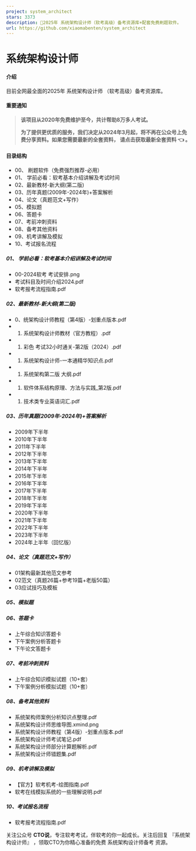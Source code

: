 ```yaml
---
project: system_architect
stars: 3373
description: 💯2025年 系统架构设计师（软考高级）备考资源库+配套免费刷题软件。
url: https://github.com/xiaomabenten/system_architect
---
```


系统架构设计师
=======

#### 介绍

目前全网最全面的2025年 系统架构设计师 （软考高级）备考资源库。

#### 重要通知

> **该项目从2020年免费维护至今，共计帮助8万多人考试。**
> 
> **为了提供更优质的服务，我们决定从2024年3月起，将不再在公众号上免费分享资料。如果您需要最新的全套资料， 请点击获取最新全套资料 👈 。**

#### 目录结构

-   00、 刷题软件（免费强烈推荐-必用）
-   01、 学前必看：软考基本介绍讲解及考试时间
-   02、最新教材-新大纲(第二版)
-   03、历年真题(2009年-2024年)+答案解析
-   04、论文（真题范文+写作）
-   05、模拟题
-   06、答题卡
-   07、考前冲刺资料
-   08、备考其他资料
-   09、机考讲解及模拟
-   10、考试报名流程

##### 01、 学前必看：软考基本介绍讲解及考试时间

-   00-2024软考 考试安排.png
-   考试科目及时间介绍2024.pdf
-   软考报考流程指南.pdf

##### 02、最新教材-新大纲(第二版)

-   0、统架构设计师教程（第4版）-划重点版本.pdf
-   1.  系统架构设计师教材（官方教程）.pdf
-   1.  彩色 考试32小时通关-第2版（2024）.pdf
-   1.  系统架构设计师-一本通精华知识点.pdf
-   1.  系统架构第二版 大纲.pdf
-   1.  软件体系结构原理、方法与实践\_第2版.pdf
-   1.  技术类专业英语词汇.pdf

##### 03、历年真题(2009年-2024年)+答案解析

-   2009年下半年
-   2010年下半年
-   2011年下半年
-   2012年下半年
-   2013年下半年
-   2014年下半年
-   2015年下半年
-   2016年下半年
-   2017年下半年
-   2018年下半年
-   2019年下半年
-   2020年下半年
-   2021年下半年
-   2022年下半年
-   2023年下半年
-   2024年上半年（回忆版）

##### 04、论文（真题范文+写作）

-   01架构最新其他范文参考
-   02范文（真题26篇+参考19篇+老版50篇）
-   03应试技巧及模板

##### 05、模拟题

##### 06、答题卡

-   上午综合知识答题卡
-   下午案例分析答题卡
-   下午论文答题卡

##### 07、考前冲刺资料

-   上午综合知识模拟试题（10+套）
-   下午案例分析模拟试题（10+套）

##### 08、备考其他资料

-   系统架构师案例分析知识点整理.pdf
-   系统架构设计师思维导图.xmind.png
-   系统架构设计师教程（第4版）-划重点版本.pdf
-   系统架构设计师考试笔记.pdf
-   系统架构设计师部分计算题解析.pdf
-   系统架构设计师错题集.pdf

##### 09、机考讲解及模拟

-   【官方】软考机考-绘图指南.pdf
-   软考在线模拟系统的一些理解说明.pdf

##### 10、考试报名流程

-   软考报考流程指南.pdf

关注公众号 **CTO说**，专注软考考试，伴软考的你一起成长。关注后回复 『系统架构设计师』 ，领取CTO为你精心准备的免费 系统架构设计师备考 资源。
